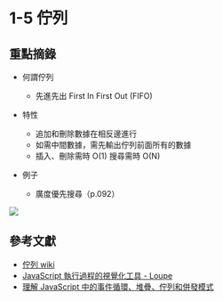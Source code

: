 # 1-5 佇列

## 重點摘錄
- 何謂佇列
    - 先進先出 First In First Out (FIFO)

- 特性
    - 追加和刪除數據在相反邊進行
    - 如需中間數據，需先輸出佇列前面所有的數據
    - 插入、刪除需時 O(1) 搜尋需時 O(N) 


- 例子
    - 廣度優先搜尋（p.092）

![](https://i.imgur.com/xmngAWG.png)




## 參考文獻
- [佇列 wiki](https://zh.wikipedia.org/wiki/%E9%98%9F%E5%88%97)
- [JavaScript 執行過程的視覺化工具 - Loupe](http://latentflip.com/loupe/)
- [理解 JavaScript 中的事件循環、堆疊、佇列和併發模式](https://pjchender.blogspot.com/2017/08/javascript-learn-event-loop-stack-queue.html)